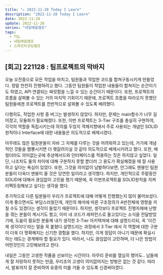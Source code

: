 ```yaml
---
title: "✏️ 2022-11-28 Today I Learn"
description: "2022-11-28 Today I Learn"
date: 2022-11-28
update: 2022-11-28
series: "내일배움캠프"
tags:
  - TIL
  - 내일배움캠프
  - 스파르타코딩캠프
---
```


## [회고] 221128 : 팀프로젝트의 막바지

오늘 오전중으로 모든 작업을 마치고, 팀원들과 작업한 코드를 합쳐구동시키게 만들었다.
정말 천천히 진행하려고 했다. 그동안 팀원들이 작업한 내용들이 합쳐지는 순간이기도 하였고, API 연결되는 짜릿함을 느낄 수 있는 순간이기 때문이다.
또한, 프로젝트의 흐름을 살펴볼 수 있는 거의 마지막 기회이기 때문에, 프로젝트 흐름을 따라오지 못했던 팀원들에겐 프로젝트를 전반적으로 살펴볼 수 있도록 배려했다.

다행히도, 작업한 사항 중 버그는 발생하지 않았다. 하지만, 문제는 main함수가 너무 길어졌고, 모듈화가 필요해졌다.
또한, 이번 프로젝트는 3-Tier 구조를 충실히 구현하여, 각각의 역할을 독립시키는데 의의를 두었지 객체지향에서 주로 사용되는 개념인 SOLID원칙이나 Interface에 대한 내용들은 의도적으로 배제시켰다.

아무래도 많은 팀원분들이 자바 그 자체를 다루는 것을 어려워하고 있는데, 거기에 개념적인 것들을 짬뽕시키면 더 헷갈려지실 것 같아 의도적으로 배제시키려고 했다. 또한, 배웠더라도 의미없는곳에 추상메서드와 인터페이스를 적용하는 짓은 하지않고 싶었다. 일단, 나조차도 둘의 차이에 대해 구분하지 못할 뿐더러 그 용도가 확실해졌을 때 잘 사용하고 싶다는 욕심이 있었다. 또한, 그것을 의미없이 남발하다보면, 안그래도 멘붕인 팀원분들이 더욱더 멘붕이 올 것은 당연한 일이라고 생각했다. 하지만, 개인적으로 주말동안 SOLID에 대해서 끊임없이 고민을 했기 때문에, 꼭 이번프로젝트를 SOLID원칙을 지켜 리팩토링해보고 싶다는 생각을 했다.

추가적으로 다른 팀분들이 우리가 프로젝트에 대해 어떻게 진행했는지 많이 물어보셨다. 이게 좋으면서도 부담스러웠던게, 개인의 해석에 따른 구조정의가 A반전체에 영향을 끼칠 수도 있겠다는 생각이 들었기 때문이다. 하지만, 생각보다 프로젝트 진행자체에 난항을 겪는 분들이 계시기도 했고, 이미 내 코드가 레퍼런스로 돌고있다는 소식을 전달받았기에, 도움이 필요한 분들께 내가 생각한 3-Tier 아키텍쳐에 대해 설명드리되, 꼭 '이건 제 생각이다'라는 말을 꼭 붙혔다.설명드리는 과정에서 3 Tier 에서 각 역할에 대한 구분이 더욱 더 명확해지는 신기한 경험을 했다. 하지만, 이게 정답이 아니기 때문에 확실시하는 태도는 경계해야 할 필요가 있다. 따라서, 나도 끊임없이 고민하며, 더 나은 방법이 어떤것인지 고민해보려고 한다.

내일은 그동안 고생한 작품을 선보이는 시간이다. 아무리 준비를 열심히 했어도.. 남들에게 잘 자랑하지 못하는 만큼, 우리조의 고생이 의미없어지는 방벙은 없는 것 같다. 따라서, 발표까지 잘 준비하여 유종의 미를 거둘 수 있도록 신경써야겠다.
